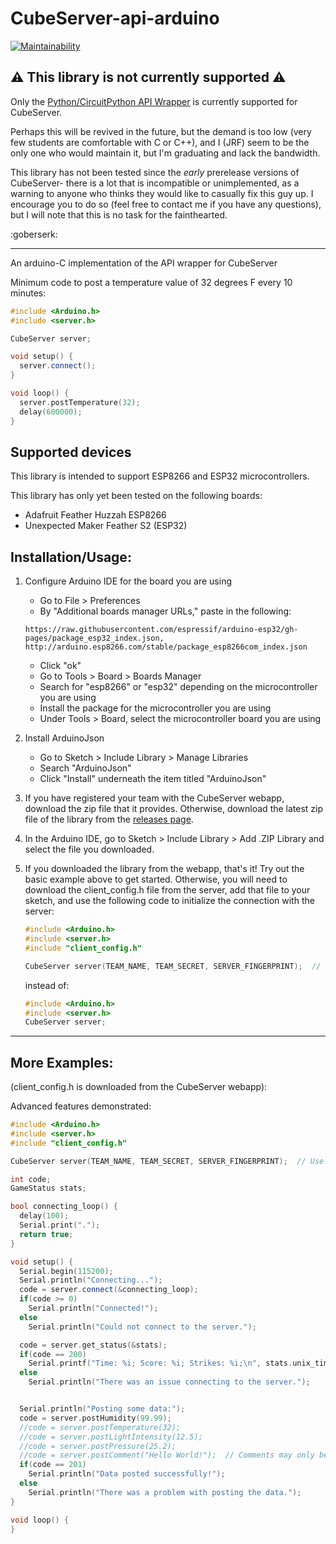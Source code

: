 # CubeServer-api-arduino
[![Maintainability](https://api.codeclimate.com/v1/badges/3637b71abcbcb0d8c30b/maintainability)](https://codeclimate.com/github/snorklerjoe/CubeServer-api-arduino/maintainability)


## :warning: This library is not currently supported :warning:

Only the [Python/CircuitPython API Wrapper](https://github.com/Windham-High-School/CubeServer-api-python) is currently supported for CubeServer.

Perhaps this will be revived in the future, but the demand is too low (very few students are comfortable with C or C++), and I (JRF) seem to be the only one who would maintain it, but I'm graduating and lack the bandwidth.

This library has not been tested since the *early* prerelease versions of CubeServer- there is a lot that is incompatible or unimplemented, as a warning to anyone who thinks they would like to casually fix this guy up. I encourage you to do so (feel free to contact me if you have any questions), but I will note that this is no task for the fainthearted.

:goberserk:





-------------------------------------------------------------------

An arduino-C implementation of the API wrapper for CubeServer

Minimum code to post a temperature value of 32 degrees F every 10 minutes:
``` C++
#include <Arduino.h>
#include <server.h>

CubeServer server;

void setup() {
  server.connect();
}

void loop() {
  server.postTemperature(32);
  delay(600000);
}

```

## Supported devices
This library is intended to support ESP8266 and ESP32 microcontrollers.

This library has only yet been tested on the following boards:
* Adafruit Feather Huzzah ESP8266
* Unexpected Maker Feather S2 (ESP32)


## Installation/Usage:
1. Configure Arduino IDE for the board you are using
    - Go to File > Preferences
    - By "Additional boards manager URLs," paste in the following:
    ```
    https://raw.githubusercontent.com/espressif/arduino-esp32/gh-pages/package_esp32_index.json, http://arduino.esp8266.com/stable/package_esp8266com_index.json
    ```
    - Click "ok"
    - Go to Tools > Board > Boards Manager
    - Search for "esp8266" or "esp32" depending on the microcontroller you are using
    - Install the package for the microcontroller you are using
    - Under Tools > Board, select the microcontroller board you are using
2. Install ArduinoJson
    - Go to Sketch > Include Library > Manage Libraries
    - Search "ArduinoJson"
    - Click "Install" underneath the item titled "ArduinoJson"
3. If you have registered your team with the CubeServer webapp, download the zip file that it provides. Otherwise, download the latest zip file of the library from the [releases page](https://github.com/snorklerjoe/CubeServer-api-arduino/releases).
4. In the Arduino IDE, go to Sketch > Include Library > Add .ZIP Library and select the file you downloaded.
5. If you downloaded the library from the webapp, that's it! Try out the basic example above to get started. Otherwise, you will need to download the client_config.h file from the server, add that file to your sketch, and use the following code to initialize the connection with the server:
    ``` C++
    #include <Arduino.h>
    #include <server.h>
    #include "client_config.h"

    CubeServer server(TEAM_NAME, TEAM_SECRET, SERVER_FINGERPRINT);  // Use SERVER_FINGERPRINT_SHA256 on ESP32
    ```
      instead of:

      ``` C++
      #include <Arduino.h>
      #include <server.h>
      CubeServer server;
      ```

----------------------------------------------------------------

## More Examples:
(client_config.h is downloaded from the CubeServer webapp):

Advanced features demonstrated:
``` C++
#include <Arduino.h>
#include <server.h>
#include "client_config.h"

CubeServer server(TEAM_NAME, TEAM_SECRET, SERVER_FINGERPRINT);  // Use SERVER_FINGERPRINT_SHA256 on ESP32

int code;
GameStatus stats;

bool connecting_loop() {
  delay(100);
  Serial.print(".");
  return true;
}

void setup() {
  Serial.begin(115200);
  Serial.println("Connecting...");
  code = server.connect(&connecting_loop);
  if(code >= 0)
    Serial.println("Connected!");
  else
    Serial.println("Could not connect to the server.");

  code = server.get_status(&stats);
  if(code == 200)
    Serial.printf("Time: %i; Score: %i; Strikes: %i;\n", stats.unix_time, stats.score, stats.strikes);
  else
    Serial.println("There was an issue connecting to the server.");


  Serial.println("Posting some data:");
  code = server.postHumidity(99.99);
  //code = server.postTemperature(32);
  //code = server.postLightIntensity(12.5);
  //code = server.postPressure(25.2);
  //code = server.postComment("Hello World!");  // Comments may only be 32 chars long!
  if(code == 201)
    Serial.println("Data posted successfully!");
  else
    Serial.println("There was a problem with posting the data.");
}

void loop() {
}
```
